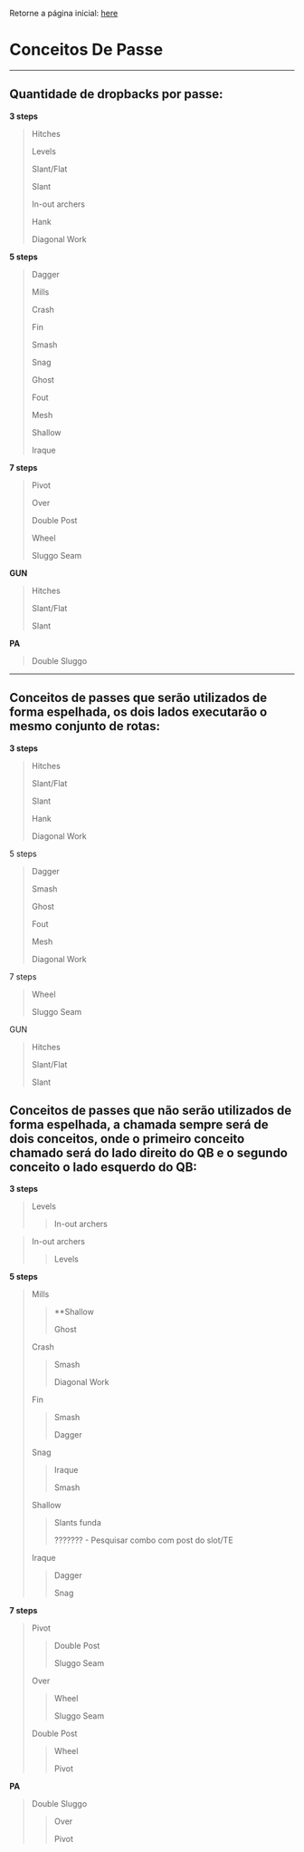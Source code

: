 Retorne a página inicial: [here](./README.md)
# Conceitos De Passe
---
## Quantidade de dropbacks por passe:

**3 steps**
> Hitches
>
> Levels
>
>Slant/Flat
>
>Slant
>
>In-out archers
>
>Hank
>
>Diagonal Work

**5 steps**
>Dagger
>
>Mills
>
>Crash
>
>Fin
>
>Smash
>
>Snag
>
>Ghost
>
>Fout
>
>Mesh
>
>Shallow
>
>Iraque

**7 steps**
>Pivot
>
>Over
>
>Double Post
>
>Wheel
>
>Sluggo Seam

**GUN**
>Hitches
>
>Slant/Flat
>
>Slant

**PA**
>Double Sluggo
---
## Conceitos de passes que serão utilizados de forma espelhada, os dois lados executarão o mesmo conjunto de rotas:

**3 steps**
>Hitches
>
>Slant/Flat
>
>Slant
>
>Hank
>
>Diagonal Work

5 steps
>Dagger
>
>Smash
>
>Ghost
>
>Fout
>
>Mesh
>
>Diagonal Work
 
7 steps
>Wheel
>
>Sluggo Seam

GUN
>Hitches
>
>Slant/Flat
>
>Slant

## Conceitos de passes que não serão utilizados de forma espelhada, a chamada sempre será de dois conceitos, onde o primeiro conceito chamado será do lado direito do QB e o segundo conceito o lado esquerdo do QB:

**3 steps**
>Levels
>> In-out archers

>In-out archers
>> Levels

**5 steps**
> Mills
>> **Shallow
>>
>> Ghost
>
>Crash
>> Smash
>>
>> Diagonal Work
>
>Fin
>> Smash
>>
>> Dagger
>
>Snag
>> Iraque
>>
>> Smash
>
>Shallow
>> Slants funda
>>
>> ??????? - Pesquisar combo com post do slot/TE
>
>Iraque
>> Dagger
>>
>> Snag
 
**7 steps**
>Pivot
>> Double Post
>>
>> Sluggo Seam
>
>Over
>> Wheel
>>
>> Sluggo Seam
>
>Double Post
>> Wheel
>>
>> Pivot

**PA**
>Double Sluggo
>> Over
>>
>> Pivot
